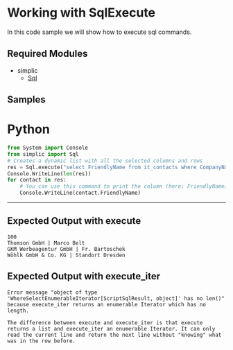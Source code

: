 # Working with SqlExecute

In this code sample we will show how to execute sql commands.
## Required Modules

- simplic
  - [Sql](xref:PythonAPI.Sql)
  

## Samples

# Python
```python
from System import Console
from simplic import Sql
# Creates a dynamic list with all the selected columns and rows
res = Sql.execute("select FriendlyName from it_contacts where CompanyName='B. Kaufmann'")
Console.WriteLine(len(res))
for contact in res:
	# You can use this command to print the column (here: FriendlyName). The column has to be in the Select-Statement or it won't work.
	Console.WriteLine(contact.FriendlyName) 
```
***

## Expected Output with execute
```
100
Thomson GmbH | Marco Belt
GKM Werbeagentur GmbH | Fr. Bartoschek
Wöhlk GmbH & Co. KG | Standort Dresden
```
## Expected Output with execute_iter
```
Error message "object of type 'WhereSelectEnumerableIterator[ScriptSqlResult, object]' has no len()" because execute_iter returns an enumerable Iterator which has no length. 

The difference between execute and execute_iter is that execute returns a list and execute_iter an enumerable Iterator. It can only read the current line and return the next line without "knowing" what was in the row before.
```
